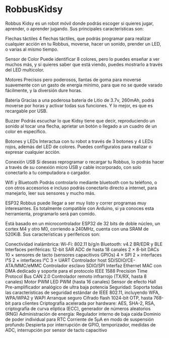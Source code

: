 # RobbusKidsy

Robbus Kidsy es un robot móvil donde podrás escoger si quieres jugar, aprender, o aprender jugando. Sus principales características son:

Flechas táctiles
4 flechas táctiles, que podrás programar para realizar cualquier acción en tu Robbus, moverse, hacer un sonido, prender un LED, o varias al mismo tiempo.

Sensor de Color
Puede identificar 8 colores, pero lo puedes enseñar a ver muchos más, y si quieres saber que está viendo, puedes mostrarlo a través del LED multicolor.

Motores
Precisos pero poderosos, llantas de goma para moverse suavemente con un gasto de energía mínimo, para que no se quede varado fácilmente, y la diversión dure horas.

Batería
Gracias a una poderosa batería de Litio de 3.7v, 260mAh, podrá moverse por horas y activar todas sus funciones. Y lo mejor, es que es recargable por USB.

Buzzer
Podrás escuchar lo que Kidsy tiene que decir, reproduciendo un sonido al tocar una flecha, aprietar un botón o llegado a un cuadro de un color en específico.

Botones y LEDs
Interactua con tu robot a través de 3 botones y 4 LEDs rojos, además del LED de colores. Puedes configuralos para realizar o expresar cualquier acción.

Conexión USB
Si deseas reprogramar o recargar tu Robbus, lo podrás hacer a través de su conexión micro USB y cable incorporado, con solo conectarlo a tu computadora o cargador.

Wifi y Bluetooth
Podrás controlarlo mediante bluetooth con tu teléfono, o con otros accesorios e incluso podrás conectarlo directo a internet, para manejarlo, leer sus sensores y mucho más.

ESP32
Robbus puede llegar a ser muy listo y correr programas muy interesantes. Es totalmente compatible con Arduino, si ya conoces esta herramienta, programarlo será pan comido.

Está basado en un microcontrolador ESP32 de 32 bits de doble núcleo, un cortex M4 y otro M0, corriendo a 240MHz, cuenta con una SRAM de 520KiB. Sus características y perifericos son:

Conectividad inalámbrica:
  Wi-Fi: 802.11 b/g/n
  Bluetooth: v4.2 BR/EDR y BLE
Interfaces periféricas:
  12-bit SAR ADC de hasta 18 canales
  2 × 8-bit DACs
  10 × sensores de tacto (sensores capacitivos GPIOs)
  4 × SPI
  2 × interfaces I²S
  2 × interfaces I²C
  3 × UART
  Controlador host SD/SDIO/CE-ATA/MMC/eMMC
  Controlador esclavo SDIO/SPI
  Interfaz Ethernet MAC con DMA dedicado y soporte para el protocolo IEEE 1588 Precision Time Protocol
  Bus CAN 2.0
  Controlador remoto infrarrojo (TX/RX, hasta 8 canales)
  Motor PWM
  LED PWM (hasta 16 canales)
  Sensor de efecto Hall
  Pre-amplificador analógico de ultra baja potencia
Seguridad:
  Soporta todas las características de seguridad estándar de IEEE 802.11, incluyendo WFA, WPA/WPA2 y WAPI
  Arranque seguro
  Cifrado flash
  1024-bit OTP, hasta 768-bit para clientes
  Criptografía acelerada por hardware: AES, SHA-2, RSA, criptografía de curva elíptica (ECC), generador de números aleatorios (RNG)
  Administración de energía:
  Regulador interno de baja caída
  Dominio de poder individual para RTC
  Corriente de 5μA en modo de suspensión profundo
  Despierta por interrupción de GPIO, temporizador, medidas de ADC, interrupción por sensor de tacto capacitivo
